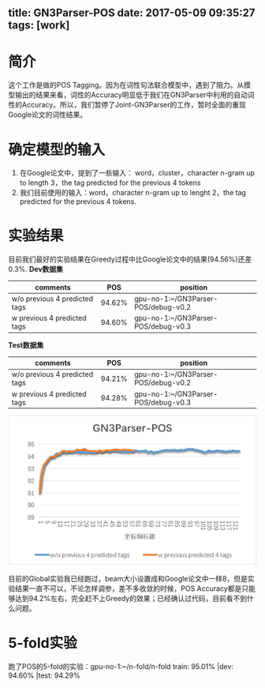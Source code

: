 title: GN3Parser-POS
date: 2017-05-09 09:35:27
tags: [work]
---
# 简介
这个工作是做的POS Tagging。因为在词性句法联合模型中，遇到了阻力。从模型输出的结果来看，词性的Accuracy明显低于我们在GN3Parser中利用的自动词性的Accuracy。所以，我们暂停了Joint-GN3Parser的工作，暂时全面的重现Google论文的词性结果。
<!--more-->
# 确定模型的输入
1. 在Google论文中，提到了一些输入： word，cluster，character n-gram up to length 3，the tag predicted for the previous 4 tokens
2. 我们目前使用的输入：word，character n-gram up to lenght 2，the tag predicted for the previous 4 tokens.

# 实验结果
目前我们最好的实验结果在Greedy过程中比Google论文中的结果(94.56%)还差0.3%.
__Dev数据集__

|__comments__|__POS__|__position__|
|------------|-------|------------|
|w/o previous 4 predicted tags    |94.62%  |gpu-no-1:~/GN3Parser-POS/debug-v0.2    |
|w previous 4 predicted tags    |94.60%  |gpu-no-1:~/GN3Parser-POS/debug-v0.3    |

__Test数据集__

|__comments__|__POS__|__position__|
|------------|-------|------------|
|w/o previous 4 predicted tags    |94.21%  |gpu-no-1:~/GN3Parser-POS/debug-v0.2    |
|w previous 4 predicted tags    |94.28%  |gpu-no-1:~/GN3Parser-POS/debug-v0.3    |

![POS-Accuracy](/images/GN3Parser-POS/gn3parser-pos.bmp)

目前的Global实验我已经跑过，beam大小设置成和Google论文中一样8，但是实验结果一直不可以，不论怎样调参，差不多收敛的时候，POS Accuracy都是只能够达到94.2%左右，完全赶不上Greedy的效果；已经确认过代码，目前看不到什么问题。

# 5-fold实验
跑了POS的5-fold的实验：gpu-no-1:~/n-fold/n-fold
train: 95.01%  |dev: 94.60%  |test: 94.29%
